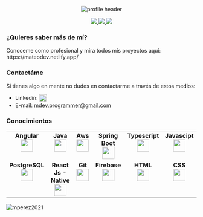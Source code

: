 

<p align="center">
  <img src="https://user-images.githubusercontent.com/60261662/218352547-5077bd65-24d1-489b-bd4f-660a63b75e9e.png" alt="profile header"/>
<p/>
<p> 
<p align="center"> 
  <a href="https://www.youtube.com/channel/UCkKrfOutHxTx_9gkdP9_f4A">
  <img src="https://img.shields.io/badge/YouTube-%23FF0000.svg?style=for-the-badge&logo=YouTube&logoColor=white"/>
  </a>
  <a href="https://linkedin.com/in/mateoperezdev">
  <img src="https://img.shields.io/badge/TikTok-%23000000.svg?style=for-the-badge&logo=TikTok&logoColor=white"/>
  </a>
  <a href="">
    <img src="https://img.shields.io/badge/linkedin-%230077B5.svg?style=for-the-badge&logo=linkedin&logoColor=white">
  </a>
</p>
<h3 align="left">¿Quieres saber más de mí?</h3>
  <p>Conoceme como profesional y mira todos mis proyectos aquí: https://mateodev.netlify.app/</p>
<h3 align="left">Contactáme</h3>
<p>Si tienes algo en mente no dudes en contactarme a través de estos medios:</p>
<p align="left">
  <ul>
    <li>
      Linkedin: <a href="https://linkedin.com/in/mateoperezdev" target="_blank">
          <img align="center" src="https://raw.githubusercontent.com/rahuldkjain/github-profile-readme-generator/master/src/images/icons/Social/linked-in-alt.svg"                  alt="mateoperezdev" height="20" width="20" />
          </a>
    </li>
    <li>
        E-mail: <a href="mailTo: mdev.programmer@gmail.com" target="_blank" rel="noreferrer"> 
        mdev.programmer@gmail.com
      </a> 
    </li>
  </ul>
</p>

<h3 align="left">Conocimientos</h3>
<table width="320px">
    <tbody>
        <tr valign="top">
            <td width="80px" align="center">
            <span><strong>Angular</strong></span><br>
            <img height="32" src="https://cdn.jsdelivr.net/gh/devicons/devicon/icons/angularjs/angularjs-original.svg" />
            </td>
            <td width="80px" align="center">
            <span><strong>Java</strong></span><br>
            <img height="32" src="https://cdn.jsdelivr.net/gh/devicons/devicon/icons/java/java-original.svg">
            </td>
            <td width="80px" align="center">
            <span><strong>Aws</strong></span><br>
            <img height="32px" src="https://cdn.jsdelivr.net/gh/devicons/devicon/icons/amazonwebservices/amazonwebservices-original.svg">
            </td>
           <td width="120px" align="center">
            <span><strong>Spring Boot</strong></span><br>
            <img height="32px" src="https://cdn.jsdelivr.net/gh/devicons/devicon/icons/spring/spring-original.svg">
            </td>
            <td width="80px" align="center">
            <span><strong>Typescript</strong></span><br>
            <img height="32px" src="https://cdn.jsdelivr.net/gh/devicons/devicon/icons/typescript/typescript-original.svg">
            </td>
           <td width="80px" align="center">
            <span><strong>Javascipt</strong></span><br>
            <img height="32px" src="https://cdn.jsdelivr.net/gh/devicons/devicon/icons/javascript/javascript-original.svg">
            </td> 
        </tr>
        <tr valign="top">
           <td width="80px" align="center">
            <span><strong>PostgreSQL</strong></span><br>
            <img height="32px" src="https://cdn.jsdelivr.net/gh/devicons/devicon/icons/postgresql/postgresql-original.svg">
            </td>
            <td width="150px" align="center">
            <span><strong>React Js - Native</strong></span><br>
            <img height="32px" src="https://cdn.jsdelivr.net/gh/devicons/devicon/icons/react/react-original.svg">
            </td>
            <td width="80px" align="center">
            <span><strong>Git</strong></span><br>
            <img height="32px" src="https://cdn.jsdelivr.net/gh/devicons/devicon/icons/git/git-plain.svg">
            </td>
             <td width="80px" align="center">
            <span><strong>Firebase</strong></span><br>
            <img height="32px" src="https://cdn.jsdelivr.net/gh/devicons/devicon/icons/firebase/firebase-plain.svg">
            </td>
             <td width="80px" align="center">
            <span><strong>HTML</strong></span><br>
            <img height="32" src="https://cdn.jsdelivr.net/gh/devicons/devicon/icons/html5/html5-original.svg">
            </td>
            <td width="80px" align="center">
            <span><strong>CSS</strong></span><br>
            <img height="32px" src="https://cdn.jsdelivr.net/gh/devicons/devicon/icons/css3/css3-original.svg">
            </td>
        </tr>
    </tbody>
</table>
<p>
  <img align="center" src="https://github-readme-stats.vercel.app/api/top-langs?username=mperez2021&show_icons=true&locale=es&theme=dark" alt="mperez2021" />
</p>
